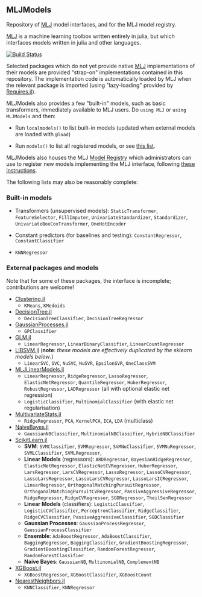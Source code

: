 ## MLJModels

Repository of [MLJ](https://github.com/alan-turing-institute/MLJ.jl)
model interfaces, and for the MLJ model
registry.

[MLJ](https://github.com/alan-turing-institute/MLJ.jl) is a
machine learning toolbox written entirely in julia, but which
interfaces models written in julia and other languages.

[![Build Status](https://travis-ci.com/alan-turing-institute/MLJModels.jl.svg?branch=master)](https://travis-ci.com/alan-turing-institute/MLJModels.jl)

Selected packages which do not yet provide native
[MLJ](https://github.com/alan-turing-institute/MLJ.jl) implementations
of their models are provided "strap-on" implementations contained in
this repository. The implementation code is automatically loaded by
MLJ when the relevant package is imported (using "lazy-loading" provided by
[Requires.jl](https://github.com/MikeInnes/Requires.jl)).

MLJModels also provides a few "built-in" models, such as basic
transformers, immediately available to MLJ users. Do `using MLJ` or
`using MLJModels` and then:

- Run `localmodels()` to list built-in models (updated when external models are loaded with `@load`)

- Run `models()` to list all registered models, or see [this list](/src/registry/Models.toml).

MLJModels also houses the MLJ [Model Registry](/src/registry) which
administrators can use to register new models implementing the MLJ
interface, following [these
instructions](https://github.com/alan-turing-institute/MLJ.jl/blob/master/REGISTRY.md).

The following lists may also be reasonably complete:


### Built-in models

* Transformers (unsupervised models): `StaticTransformer`,
  `FeatureSelector`, `FillImputer`, `UnivariateStandardizer`, `Standardizer`,
  `UnivariateBoxCoxTransformer`, `OneHotEncoder`

* Constant predictors (for baselines and testing): `ConstantRegressor`,
  `ConstantClassifier`

* `KNNRegressor`


### External packages and models

Note that for some of these packages, the interface is incomplete; contributions are welcome!

* [Clustering.jl](https://github.com/JuliaStats/Clustering.jl)
    * `KMeans`, `KMedoids`
* [DecisionTree.jl](https://github.com/bensadeghi/DecisionTree.jl)
    * `DecisionTreeClassifier`, `DecisionTreeRegressor`
* [GaussianProcesses.jl](https://github.com/STOR-i/GaussianProcesses.jl)
    * `GPClassifier`
* [GLM.jl](https://github.com/JuliaStats/GLM.jl)
    * `LinearRegressor`, `LinearBinaryClassifier`, `LinearCountRegressor`
* [LIBSVM.jl](https://github.com/mpastell/LIBSVM.jl) (**note**: _these models are effectively duplicated by the sklearn models below_.)
    * `LinearSVC`, `SVC`, `NuSVC`, `NuSVR`, `EpsilonSVR`, `OneClassSVM`
* [MLJLinearModels.jl](https://github.com/alan-turing-institute/MLJLinearModels.jl)
    * `LinearRegressor`, `RidgeRegressor`, `LassoRegressor`, `ElasticNetRegressor`, `QuantileRegressor`, `HuberRegressor`, `RobustRegressor`, `LADRegressor` (all with optional elastic net regression)
    * `LogisticClassifier`, `MultinomialClassifier` (with elastic net regularisation)
* [MultivariateStats.jl](https://github.com/mpastell/LIBSVM.jl)
    * `RidgeRegressor`, `PCA`, `KernelPCA`, `ICA`, `LDA` (multiclass)
* [NaiveBayes.jl](https://github.com/dfdx/NaiveBayes.jl)
    * `GaussianNBClassifier`, `MultinomialNBClassifier`, `HybridNBClassifier`
* [ScikitLearn.jl](https://github.com/cstjean/ScikitLearn.jl)
    * **SVM**: `SVMClassifier`, `SVMRegressor`, `SVMNuClassifier`, `SVMNuRegressor`, `SVMLClassifier`, `SVMLRegressor`,
    * **Linear Models** (regressors): `ARDRegressor`, `BayesianRidgeRegressor`, `ElasticNetRegressor`, `ElasticNetCVRegressor`, `HuberRegressor`, `LarsRegressor`, `LarsCVRegressor`, `LassoRegressor`, `LassoCVRegressor`, `LassoLarsRegressor`, `LassoLarsCVRegressor`, `LassoLarsICRegressor`, `LinearRegressor`, `OrthogonalMatchingPursuitRegressor`, `OrthogonalMatchingPursuitCVRegressor`, `PassiveAggressiveRegressor`, `RidgeRegressor`, `RidgeCVRegressor`, `SGDRegressor`, `TheilSenRegressor`
    * **Linear Models** (classifiers): `LogisticClassifier`, `LogisticCVClassifier`, `PerceptronClassifier`, `RidgeClassifier`, `RidgeCVClassifier`, `PassiveAggressiveClassifier`, `SGDClassifier`
    * **Gaussian Processes**: `GaussianProcessRegressor`, `GaussianProcessClassifier`
    * **Ensemble**: `AdaBoostRegressor`, `AdaBoostClassifier`, `BaggingRegressor`, `BaggingClassifier`, `GradientBoostingRegressor`, `GradientBoostingClassifier`, `RandomForestRegressor`, `RandomForestClassifier`
    * **Naive Bayes**: `GaussianNB`, `MultinomialNB`, `ComplementNB`
* [XGBoost.jl](https://github.com/dmlc/XGBoost.jl)
    * `XGBoostRegressor`, `XGBoostClassifier`, `XGBoostCount`
* [NearestNeighbors.jl](https://github.com/KristofferC/NearestNeighbors.jl)
    * `KNNClassifier`, `KNNRegressor`
